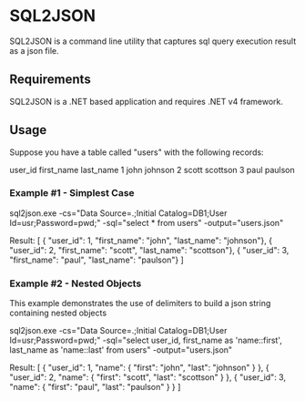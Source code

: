 SQL2JSON
========

SQL2JSON is a command line utility that captures sql query execution result as a json file.

Requirements
------------
SQL2JSON is a .NET based application and requires .NET v4 framework.

Usage
-----

Suppose you have a table called "users" with the following records:

user_id	first_name	last_name
1		john		johnson
2		scott		scottson
3		paul		paulson


### Example #1 - Simplest Case

sql2json.exe -cs="Data Source=.;Initial Catalog=DB1;User Id=usr;Password=pwd;" -sql="select * from users" -output="users.json"

Result:
[
	{ "user_id": 1, "first_name": "john", "last_name": "johnson"},
	{ "user_id": 2, "first_name": "scott", "last_name": "scottson"},
	{ "user_id": 3, "first_name": "paul", "last_name": "paulson"}
]

### Example #2 - Nested Objects
This example demonstrates the use of delimiters to build a json string containing nested objects

sql2json.exe -cs="Data Source=.;Initial Catalog=DB1;User Id=usr;Password=pwd;" -sql="select user_id, first_name as 'name::first', last_name as 'name::last' from users" -output="users.json"

Result:
[
	{
		"user_id": 1,
		"name": { "first": "john", "last": "johnson" }
	},
	{
		"user_id": 2,
		"name": { "first": "scott", "last": "scottson" }
	},
	{
		"user_id": 3,
		"name": { "first": "paul", "last": "paulson" }
	}
]